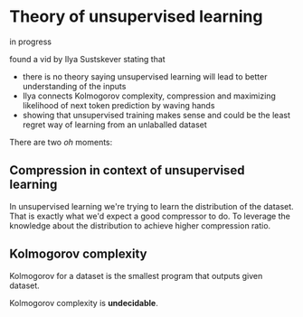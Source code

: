 # Theory of unsupervised learning

in progress

found a vid by Ilya Sustskever stating that
- there is no theory saying unsupervised learning will lead to better understanding of the inputs
- Ilya connects Kolmogorov complexity, compression and maximizing likelihood of next token prediction by waving hands
- showing that unsupervised training makes sense and could be the least regret way of learning from an unlaballed dataset

There are two *oh* moments: 

## Compression in context of unsupervised learning

In unsupervised learning we're trying to learn the distribution of the dataset. That is exactly what we'd expect a good compressor to do. To leverage the knowledge about the distribution to achieve higher compression ratio.

## Kolmogorov complexity

Kolmogorov for a dataset is the smallest program that outputs given dataset.

Kolmogorov complexity is **undecidable**.